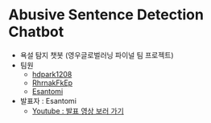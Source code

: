 # Abusive Sentence Detection Chatbot
- 욕설 탐지 챗봇 (영우글로벌러닝 파이널 팀 프로젝트)
- 팀원
  - [hdpark1208](https://github.com/hdpark1208)
  - [RhrnakFkEp](https://github.com/RhrnakFkEp)
  - [Esantomi](https://github.com/Esantomi)
- 발표자 : Esantomi
  - [Youtube : 발표 영상 보러 가기](https://youtu.be/8biHOjKBtsM)
